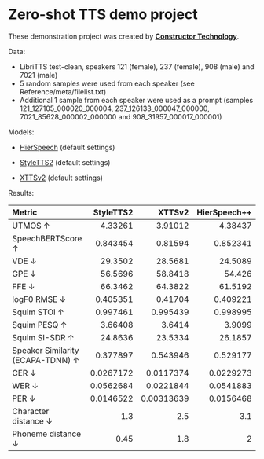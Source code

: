 # Zero-shot TTS demo project


These demonstration project was created by **[Constructor Technology](https://constructor.tech/)**.


Data:
  - LibriTTS test-clean, speakers 121 (female), 237 (female), 908 (male) and 7021 (male)
  - 5 random samples were used from each speaker (see Reference/meta/filelist.txt)
  - Additional 1 sample from each speaker were used as a prompt (samples 121_127105_000020_000004, 237_126133_000047_000000, 7021_85628_000002_000000 and 908_31957_000017_000001)


Models:

  - [HierSpeech](https://huggingface.co/spaces/LeeSangHoon/HierSpeech_TTS)
    (default settings)

  - [StyleTTS2](https://huggingface.co/spaces/styletts2/styletts2)
    (default settings)

  - [XTTSv2](https://huggingface.co/spaces/coqui/xtts)
    (default settings)


Results:

| Metric                            |    StyleTTS2 |    XTTSv2 |   HierSpeech++ |
|:----------------------------------|-------------:|----------:|---------------:|
| UTMOS ↑                           |    4.33261   |  3.91012  |       4.38437  |
| SpeechBERTScore ↑                 |    0.843454  |  0.81594  |       0.852341 |
| VDE ↓                             |   29.3502    | 28.5681   |      24.5089   |
| GPE ↓                             |   56.5696    | 58.8418   |      54.426    |
| FFE ↓                             |   66.3462    | 64.3822   |      61.5192   |
| logF0 RMSE ↓                      |    0.405351  |  0.41704  |       0.409221 |
| Squim STOI ↑                      |    0.997461  |  0.995439 |       0.998995 |
| Squim PESQ ↑                      |    3.66408   |  3.6414   |       3.9099   |
| Squim SI-SDR ↑                    |   24.8636    | 23.5334   |      26.1857   |
| Speaker Similarity (ECAPA-TDNN) ↑ |    0.377897  |  0.543946 |       0.529177 |
| CER ↓                             |    0.0267172 | 0.0117374 |      0.0229273 |
| WER ↓                             |    0.0562684 | 0.0221844 |      0.0541883 |
| PER ↓                             |    0.0146522 | 0.00313639|      0.0156468 |
| Character distance ↓              |    1.3       |  2.5      |       3.1      |
| Phoneme distance ↓                |    0.45      |  1.8      |       2        |